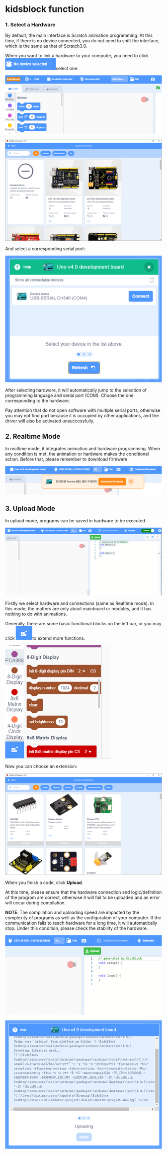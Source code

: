 
# kidsblock function
### 1. Select a Hardware
By default, the main interface is Scratch animation programming. At this time, if there is no device connected, you do not need to shift the interface, which is the same as that of Scratch3.0.

When you want to link a hardware to your computer, you need to click ![image-20230530153449783](media/image-20230530153449783.png)select one: 

![Img](media/f05df4212cf062c44ec0aa21d2091edc.png)

![Img](media/b068e878b50569da4f69cca3cd3836ba.png)

And select a corresponding serial port: 

![Img](media/91cba014b06aa8fb3806fb4522bc1122.png)

After selecting hardware, it will automatically jump to the selection of programming language and serial port (COM). Choose the one corresponding to the hardware. 

Pay attention that do not open software with multiple serial ports, otherwise you may not find port because it is occupied by other applications, and the driver will also be activated unsuccessfully.

## 2. Realtime Mode
In realtime mode, it integrates animation and hardware programming. When any condition is met, the animation or hardware makes the conditional action. Before that, please remember to download firmware. 

![Img](media/ac35c8e390ba36092266b86539b75ce1.png)

## 3. Upload Mode
In upload mode, programs can be saved in hardware to be executed. 

![Img](media/2ee4f06eb9291d8a93a625c521d0f50e.png)

Firstly we select hardware and connections (same as Realtime mode). In this mode, the matters are only about mainboard or modules, and it has nothing to do with animations. 

Generally, there are some basic functional blocks on the left bar, or you may click ![image-20230530154436545](media/image-20230530154436545.png)to extend more functions. 

![Img](media/0ef5d68cb5c84fe8f88334fc26c9a5a3.png)

Now you can choose an extension:

![Img](media/b2cc3b049e522e097f62982d692bf162.png)

When you finish a code, click **Upload**. 

At this time, please ensure that the hardware connection and logic/definition of the program are correct, otherwise it will fail to be uploaded and an error will occur during compilation.

**NOTE**: The compilation and uploading speed are impacted by the complexity of programs as well as the configuration of your computer. If the communication fails to reach hardware for a long time, it will automatically stop. Under this condition, please check the stability of the hardware.

![Img](media/c067296e8a5a0bec2f75eaad45a3412c.png)

![Img](media/e9c08b474e159b18e7941791bef5ed90.png)








